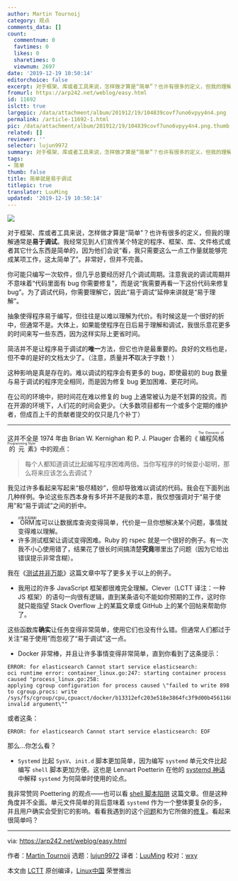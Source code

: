 ```yaml
---
author: Martin Tournoij
category: 观点
comments_data: []
count:
  commentnum: 0
  favtimes: 0
  likes: 0
  sharetimes: 0
  viewnum: 2697
date: '2019-12-19 10:50:14'
editorchoice: false
excerpt: 对于框架、库或者工具来说，怎样做才算是“简单”？也许有很多的定义，但我的理解通常是易于调试。
fromurl: https://arp242.net/weblog/easy.html
id: 11692
islctt: true
largepic: /data/attachment/album/201912/19/104839covf7uno6vpyy4n4.png
permalink: /article-11692-1.html
pic: /data/attachment/album/201912/19/104839covf7uno6vpyy4n4.png.thumb.jpg
related: []
reviewer: ''
selector: lujun9972
summary: 对于框架、库或者工具来说，怎样做才算是“简单”？也许有很多的定义，但我的理解通常是易于调试。
tags:
- 简单
thumb: false
title: 简单就是易于调试
titlepic: true
translator: LuuMing
updated: '2019-12-19 10:50:14'
---
```


![](/data/attachment/album/201912/19/104839covf7uno6vpyy4n4.png)


对于框架、库或者工具来说，怎样做才算是“简单”？也许有很多的定义，但我的理解通常是**易于调试**。我经常见到人们宣传某个特定的程序、框架、库、文件格式或者其它什么东西是简单的，因为他们会说“看，我只需要这么一点工作量就能够完成某项工作，这太简单了”。非常好，但并不完善。


你可能只编写一次软件，但几乎总要经历好几个调试周期。注意我说的调试周期并不意味着“代码里面有 bug 你需要修复”，而是说“我需要再看一下这份代码来修复 bug”。为了调试代码，你需要理解它，因此“易于调试”延伸来讲就是“易于理解”。


抽象使得程序易于编写，但往往是以难以理解为代价。有时候这是一个很好的折中，但通常不是。大体上，如果能使程序在日后易于理解和调试，我很乐意花更多的时间来写一些东西，因为这样实际上更省时间。


简洁并不是让程序易于调试的**唯一**方法，但它也许是最重要的。良好的文档也是，但不幸的是好的文档太少了。（注意，质量并**不**取决于字数！）


这种影响是真是存在的。难以调试的程序会有更多的 bug，即使最初的 bug 数量与易于调试的程序完全相同，而是因为修复 bug 更加困难、更花时间。


在公司的环境中，把时间花在难以修复的 bug 上通常被认为是不划算的投资。而在开源的环境下，人们花的时间会更少。（大多数项目都有一个或多个定期的维护者，但成百上千的贡献者提交的仅只是几个补丁）




---


这并不全是 1974 年由 Brian W. Kernighan 和 P. J. Plauger 合著的《<ruby> 编程风格的元素 <rt>  The Elements of Programming Style </rt></ruby>》中的观点：



> 
> 每个人都知道调试比起编写程序困难两倍。当你写程序的时候耍小聪明，那么将来应该怎么去调试？
> 
> 
> 


我见过许多看起来写起来“极尽精妙”，但却导致难以调试的代码。我会在下面列出几种样例。争论这些东西本身有多坏并不是我的本意，我仅想强调对于“易于使用”和“易于调试”之间的折中。


* <ruby> ORM <rt>  对象关系映射 </rt></ruby> 库可以让数据库查询变得简单，代价是一旦你想解决某个问题，事情就变得难以理解。
* 许多测试框架让调试变得困难。Ruby 的 rspec 就是一个很好的例子。有一次我不小心使用错了，结果花了很长时间搞清楚**究竟**哪里出了问题（因为它给出错误提示非常含糊）。


我在《[测试并非万能](https://www.arp242.net/testing.html)》这篇文章中写了更多关于以上的例子。
* 我用过的许多 JavaScript 框架都很难完全理解。Clever（LCTT 译注：一种 JS 框架）的语句一向很有逻辑，直到某条语句不能如你预期的工作，这时你就只能指望 Stack Overflow 上的某篇文章或 GitHub 上的某个回帖来帮助你了。


这些函数库**确实**让任务变得非常简单，使用它们也没有什么错。但通常人们都过于关注“易于使用”而忽视了“易于调试”这一点。
* Docker 非常棒，并且让许多事情变得非常简单，直到你看到了这条提示：



```
ERROR: for elasticsearch Cannot start service elasticsearch:
oci runtime error: container_linux.go:247: starting container process caused "process_linux.go:258:
applying cgroup configuration for process caused \"failed to write 898 to cgroup.procs: write
/sys/fs/cgroup/cpu,cpuacct/docker/b13312efc203e518e3864fc3f9d00b4561168ebd4d9aad590cc56da610b8dd0e/cgroup.procs:
invalid argument\""
```

或者这条：



```
ERROR: for elasticsearch Cannot start service elasticsearch: EOF
```

那么…你怎么看？
* `Systemd` 比起 `SysV`、`init.d` 脚本更加简单，因为编写 `systemd` 单元文件比起编写 `shell` 脚本更加方便。这也是 Lennart Poetterin 在他的 [systemd 神话](http://0pointer.de/blog/projects/the-biggest-myths.html) 中解释 `systemd` 为何简单时使用的论点。


我非常赞同 Poettering 的观点——也可以看 [shell 脚本陷阱](https://www.arp242.net/shell-scripting-trap.html) 这篇文章。但是这种角度并不全面。单元文件简单的背后意味着 `systemd` 作为一个整体要复杂的多，并且用户确实会受到它的影响。看看我遇到的这个[问题](https://unix.stackexchange.com/q/185495/33645)和为它所做的[修复](https://cgit.freedesktop.org/systemd/systemd/commit/?id=6e392c9c45643d106673c6643ac8bf4e65da13c1)。看起来很简单吗？




---


via: <https://arp242.net/weblog/easy.html>


作者：[Martin Tournoij](https://arp242.net/) 选题：[lujun9972](https://github.com/lujun9972) 译者：[LuuMing](https://github.com/LuuMing) 校对：[wxy](https://github.com/wxy)


本文由 [LCTT](https://github.com/LCTT/TranslateProject) 原创编译，[Linux中国](https://linux.cn/) 荣誉推出